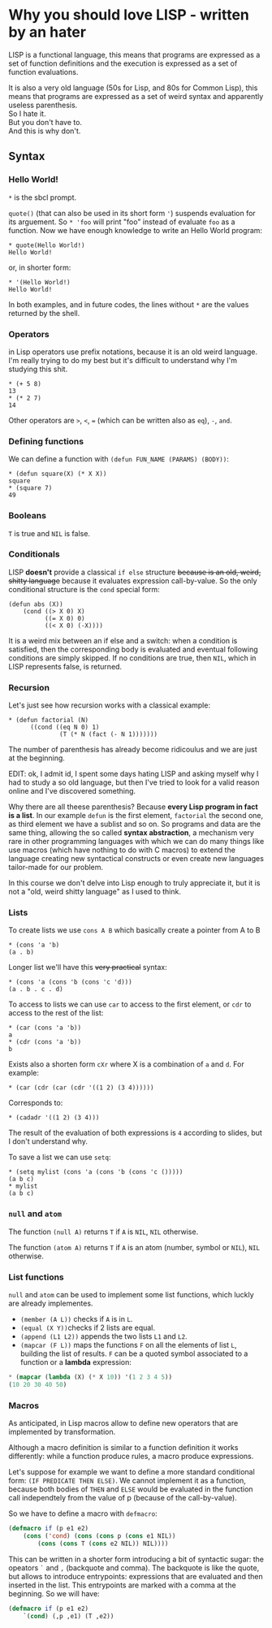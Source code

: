 # Why you should love LISP - written by an hater

LISP is a functional language, this means that programs are expressed as a set of function definitions and the execution is expressed as a set of function evaluations.

It is also a very old language (50s for Lisp, and 80s for Common Lisp), this means that programs are expressed as a set of weird syntax and apparently useless parenthesis.  
So I hate it.  
But you don't have to.  
And this is why don't.

## Syntax

### Hello World!

`*` is the sbcl prompt.

`quote()` (that can also be used in its short form `'`) suspends evaluation for its arguement. So `* 'foo` will print "foo" instead of evaluate `foo` as a function. Now we have enough knowledge to write an Hello World program:

```LISP
* quote(Hello World!)
Hello World!
```

or, in shorter form:

```LISP
* '(Hello World!)
Hello World!
```

In both examples, and in future codes, the lines without `*` are the values returned by the shell.

### Operators

in Lisp operators use prefix notations, because it is an old weird language. I'm really trying to do my best but it's difficult to understand why I'm studying this shit.

```Lisp
* (+ 5 8)
13
* (* 2 7)
14
```

Other operators are `>`, `<`, `=` (which can be written also as `eq`), `-`, `and`.

### Defining functions

We can define a function with `(defun FUN_NAME (PARAMS) (BODY))`:

```LISP
* (defun square(X) (* X X))
square
* (square 7)
49
```

### Booleans

`T` is true and `NIL` is false.

### Conditionals

LISP **doesn't** provide a classical `if else` structure ~~because is an old, weird, shitty language~~ because it evaluates expression call-by-value. So the only conditional structure is the `cond` special form:

```Lisp
(defun abs (X))
    (cond ((> X 0) X)
          ((= X 0) 0)
          ((< X 0) (-X))))
```
It is a weird mix between an if else and a switch: when a condition is satisfied, then the corresponding body is evaluated and eventual following conditions are simply skipped. If no conditions are true, then `NIL`, which in LISP represents false, is returned.

### Recursion

Let's just see how recursion works with a classical example:

```Lisp
* (defun factorial (N)
      ((cond ((eq N 0) 1)
              (T (* N (fact (- N 1)))))))
```

The number of parenthesis has already become ridicoulus and we are just at the beginning.

EDIT: ok, I admit id, I spent some days hating LISP and asking myself why I had to study a so old language, but then I've tried to look for a valid reason online and I've discovered something.

Why there are all theese parenthesis? Because **every Lisp program in fact is a list**. In our example `defun` is the first element, `factorial` the second one, as third element we have a sublist and so on. So programs and data are the same thing, allowing the so called **syntax abstraction**, a mechanism very rare in other programming languages with which we can do many things like use macros (which have nothing to do with C macros) to extend the language creating new syntactical constructs or even create new languages tailor-made for our problem. 

In this course we don't delve into Lisp enough to truly appreciate it, but it is not a "old, weird shitty language" as I used to think.

### Lists

To create lists we use `cons A B` which basically create a pointer from A to B

```Lisp
* (cons 'a 'b)
(a . b)
```

Longer list we'll have this ~~very practical~~ syntax:

```Lisp 
* (cons 'a (cons 'b (cons 'c 'd)))
(a . b . c . d)
```

To access to lists we can use `car` to access to the first element, or `cdr` to access to the rest of the list:

```Lisp
* (car (cons 'a 'b))
a
* (cdr (cons 'a 'b))
b
```

Exists also a shorten form `cXr` where X is a combination of `a` and `d`. For example:

```Lisp
* (car (cdr (car (cdr '((1 2) (3 4))))))
```

Corresponds to:

```Lisp
* (cadadr '((1 2) (3 4)))
```

The result of the evaluation of both expressions is `4` according to slides, but I don't understand why.

To save a list we can use `setq`:

```Lisp
* (setq mylist (cons 'a (cons 'b (cons 'c ()))))
(a b c)
* mylist
(a b c)
```

### `null` and `atom`

The function `(null A)` returns `T` if `A` is `NIL`, `NIL` otherwise.

The function `(atom A)` returns `T` if `A` is an atom (number, symbol or `NIL`), `NIL` otherwise.

### List functions

`null` and `atom` can be used to implement some list functions, which luckly are already implementes.

 - `(member (A L))` checks if `A` is in `L`.
 - `(equal (X Y))`checks if 2 lists are equal.
 - `(append (L1 L2))` appends the two lists `L1` and `L2`.
 - `(mapcar (F L))` maps the functions `F` on all the elements of list `L`, building the list of results. `F` can be a quoted symbol associated to a function or a **lambda** expression:

```lisp
* (mapcar (lambda (X) (* X 10)) '(1 2 3 4 5))
(10 20 30 40 50)
```

### Macros

As anticipated, in Lisp macros allow to define new operators that are implemented by transformation.

Although a macro definition is similar to a function definition it works differently: while a function produce rules, a macro produce expressions.

Let's suppose for example we want to define a more standard conditional form: `(IF PREDICATE THEN ELSE)`.
We cannot implement it as a function, because both bodies of `THEN` and `ELSE` would be evaluated in the function call independtely from the value of p (because of the call-by-value).

So we have to define a macro with `defmacro`:

```lisp
(defmacro if (p e1 e2)
    (cons ('cond) (cons (cons p (cons e1 NIL))
        (cons (cons T (cons e2 NIL)) NIL))))
```

This can be written in a shorter form introducing a bit of syntactic sugar: the opeators `` ` `` and `,` (backquote and comma). The backquote is like the quote, but allows to introduce entrypoints: expressions that are evaluated and then inserted in the list. This entrypoints are marked with a comma at the beginning. So we will have:

```lisp
(defmacro if (p e1 e2)
    `(cond) (,p ,e1) (T ,e2))
```
